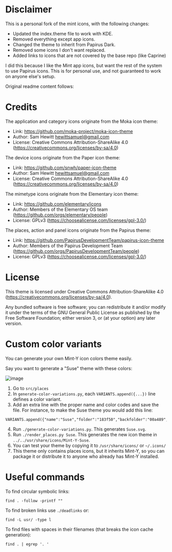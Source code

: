 Disclaimer 
=======
This is a personal fork of the mint icons, with the following changes:
- Updated the index.theme file to work with KDE.
- Removed everything except app icons.
- Changed the theme to inherit from Papirus Dark.
- Removed some icons I don't want replaced.
- Added links to icons that are not covered by the base repo (like Caprine)

I did this because I like the Mint app icons, but want the rest of the system to use Papirus icons.
This is for personal use, and not guaranteed to work on anyone else's setup.

Original readme content follows:

Credits
=======

The application and category icons originate from the Moka icon theme:

* Link: https://github.com/moka-project/moka-icon-theme
* Author: Sam Hewitt <hewittsamuel@gmail.com>
* License: Creative Commons Attribution-ShareAlike 4.0 (https://creativecommons.org/licenses/by-sa/4.0)

The device icons originate from the Paper icon theme:

* Link: https://github.com/snwh/paper-icon-theme
* Author: Sam Hewitt <hewittsamuel@gmail.com>
* License: Creative Commons Attribution-ShareAlike 4.0 (https://creativecommons.org/licenses/by-sa/4.0)

The mimetype icons originate from the Elementary icon theme:

* Link: https://github.com/elementary/icons
* Author: Members of the Elementary OS team (https://github.com/orgs/elementary/people)
* License: GPLv3 (https://choosealicense.com/licenses/gpl-3.0/)

The places, action and panel icons originate from the Papirus theme:

* Link: https://github.com/PapirusDevelopmentTeam/papirus-icon-theme
* Author: Members of the Papirus Development Team (https://github.com/orgs/PapirusDevelopmentTeam/people)
* License: GPLv3 (https://choosealicense.com/licenses/gpl-3.0/)

License
=======

This theme is licensed under Creative Commons Attribution-ShareAlike 4.0 (https://creativecommons.org/licenses/by-sa/4.0).

Any bundled software is free software; you can redistribute it and/or modify it under the terms of the GNU General Public License as published by the Free Software Foundation; either version 3, or (at your option) any later version.

Custom color variants
=====================

You can generate your own Mint-Y icon colors theme easily.

Say you want to generate a "Suse" theme with these colors:

![image](https://user-images.githubusercontent.com/1138515/236241924-0552bebc-0d5c-4167-b8dd-444c76a8554e.png)

1. Go to `src/places`
2. In `generate-color-variations.py`, each `VARIANTS.append({...})` line defines a color variant.
3. Add an extra line with the proper name and color codes and save the file. For instance, to make the Suse theme you would add this line:

```
VARIANTS.append({"name":"Suse","folder":"183f50","backfolder":"00a489","paper":"e4e4e4","emblem":"e4e4e4"})
```

4. Run `./generate-color-variations.py`. This generates `Suse.svg`.
3. Run `./render_places.py Suse`. This generates the new icon theme in `../../usr/share/icons/Mint-Y-Suse`.
4. You can test your theme by copying it to `/usr/share/icons/` or `~/.icons/`
6. This theme only contains places icons, but it inherits Mint-Y, so you can package it or distribute it to anyone who already has Mint-Y installed.

Useful commands
===============

To find circular symbolic links:

	find . -follow -printf ""

To find broken links use `./deadlinks` or:

	find -L usr/ -type l

To find files with spaces in their filenames (that breaks the icon cache generation):

	find . | egrep '. '
